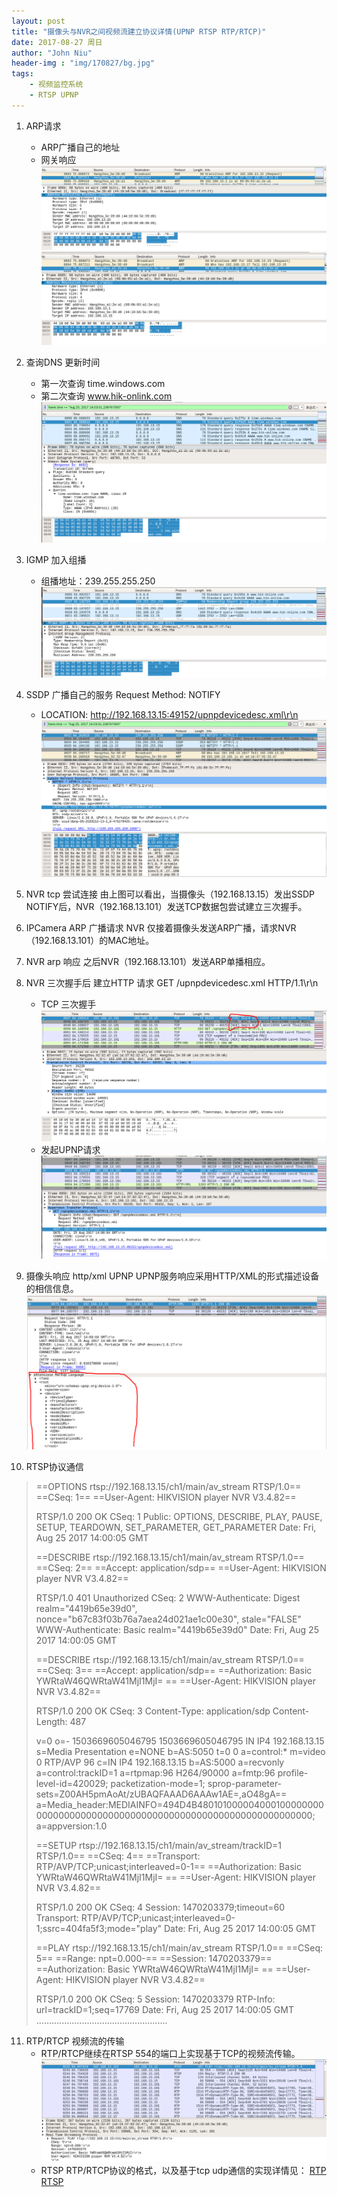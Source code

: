 ```yaml
---
layout: post
title: "摄像头与NVR之间视频流建立协议详情(UPNP RTSP RTP/RTCP)"
date: 2017-08-27 周日
author: "John Niu"
header-img : "img/170827/bg.jpg"
tags:
    - 视频监控系统
    - RTSP UPNP
---
```


1. ARP请求
	- ARP广播自己的地址
	- 网关响应
	![](img/170827/arpbroad.png) 
	![](img/170827/arpbroad02.png) 
	
2. 查询DNS 更新时间
	- 第一次查询 time.windows.com
	- 第二次查询 www.hik-onlink.com
	![](img/170827/DNS.png) 
	
3. IGMP 加入组播
	- 组播地址：239.255.255.250
	![](img/170827/IGMP.png) 
	
4. SSDP 广播自己的服务 Request Method: NOTIFY
	- LOCATION: http://192.168.13.15:49152/upnpdevicedesc.xml\r\n
	![](img/170827/ssdp.png) 

5. NVR tcp 尝试连接
	由上图可以看出，当摄像头（192.168.13.15）发出SSDP NOTIFY后，NVR（192.168.13.101）发送TCP数据包尝试建立三次握手。

6. IPCamera ARP 广播请求 NVR
	仅接着摄像头发送ARP广播，请求NVR（192.168.13.101）的MAC地址。

7. NVR arp 响应
	之后NVR（192.168.13.101）发送ARP单播相应。
	
8. NVR 三次握手后 建立HTTP 请求
	GET /upnpdevicedesc.xml HTTP/1.1\r\n
	- TCP 三次握手
	![](img/170827/tcp.png) 
	- 发起UPNP请求
	![](img/170827/upnp.png) 
	
9. 摄像头响应 http/xml UPNP
	UPNP服务响应采用HTTP/XML的形式描述设备的相信信息。
	![](img/170827/upnp02.png) 

10. RTSP协议通信
	
>==OPTIONS rtsp://192.168.13.15/ch1/main/av_stream RTSP/1.0==
>==CSeq: 1==
>==User-Agent: HIKVISION player NVR V3.4.82==
>
>RTSP/1.0 200 OK
>CSeq: 1
>Public: OPTIONS, DESCRIBE, PLAY, PAUSE, SETUP, TEARDOWN, SET_PARAMETER, GET_PARAMETER
>Date:  Fri, Aug 25 2017 14:00:05 GMT
>
>==DESCRIBE rtsp://192.168.13.15/ch1/main/av_stream RTSP/1.0==
>==CSeq: 2==
>==Accept: application/sdp==
>==User-Agent: HIKVISION player NVR V3.4.82==
>
>RTSP/1.0 401 Unauthorized
>CSeq: 2
>WWW-Authenticate: Digest realm="4419b65e39d0", nonce="b67c83f03b76a7aea24d021ae1c00e30", stale="FALSE"
>WWW-Authenticate: Basic realm="4419b65e39d0"
>Date:  Fri, Aug 25 2017 14:00:05 GMT
>
>==DESCRIBE rtsp://192.168.13.15/ch1/main/av_stream RTSP/1.0==
>==CSeq: 3==
>==Accept: application/sdp==
>==Authorization: Basic YWRtaW46QWRtaW41MjI1MjI= ==
>==User-Agent: HIKVISION player NVR V3.4.82==
>
>RTSP/1.0 200 OK
>CSeq: 3
>Content-Type: application/sdp
>Content-Length: 487
>
>v=0
>o=- 1503669605046795 1503669605046795 IN IP4 192.168.13.15
>s=Media Presentation
>e=NONE
>b=AS:5050
>t=0 0
>a=control:*
>m=video 0 RTP/AVP 96
>c=IN IP4 192.168.13.15
>b=AS:5000
>a=recvonly
>a=control:trackID=1
>a=rtpmap:96 H264/90000
>a=fmtp:96 profile-level-id=420029; packetization-mode=1; sprop-parameter-sets=Z00AH5pmAoAt/zUBAQFAAAD6AAAw1AE=,aO48gA==
>a=Media_header:MEDIAINFO=494D4B48010100000400010000000000000000000000000000000000000000000000000000000000;
>a=appversion:1.0
>
>==SETUP rtsp://192.168.13.15/ch1/main/av_stream/trackID=1 RTSP/1.0==
>==CSeq: 4==
>==Transport: RTP/AVP/TCP;unicast;interleaved=0-1==
>==Authorization: Basic YWRtaW46QWRtaW41MjI1MjI= ==
>==User-Agent: HIKVISION player NVR V3.4.82==
>
>RTSP/1.0 200 OK
>CSeq: 4
>Session:       1470203379;timeout=60
>Transport: RTP/AVP/TCP;unicast;interleaved=0-1;ssrc=404fa5f3;mode="play"
>Date:  Fri, Aug 25 2017 14:00:05 GMT
>
>==PLAY rtsp://192.168.13.15/ch1/main/av_stream RTSP/1.0==
>==CSeq: 5==
>==Range: npt=0.000-==
>==Session:       1470203379==
>==Authorization: Basic YWRtaW46QWRtaW41MjI1MjI= ==
>==User-Agent: HIKVISION player NVR V3.4.82==
>
>RTSP/1.0 200 OK
>CSeq: 5
>Session:       1470203379
>RTP-Info: url=trackID=1;seq=17769
>Date:  Fri, Aug 25 2017 14:00:05 GMT
> ....................................................

11. RTP/RTCP 视频流的传输
	- RTP/RTCP继续在RTSP 554的端口上实现基于TCP的视频流传输。
	![](img/170827/rtp.png) 
	- RTSP RTP/RTCP协议的格式，以及基于tcp udp通信的实现详情见：
	[RTP](https://github.com/EasyDarwin/Course/blob/master/%E6%B5%81%E5%AA%92%E4%BD%93%E4%BC%A0%E8%BE%93%E6%8E%A7%E5%88%B6%E5%8D%8F%E8%AE%AE(RTSP%20RTP%20SDP)%E8%AF%A6%E8%A7%A3/rtp.md) 
	[RTSP](https://github.com/EasyDarwin/Course/blob/master/%E6%B5%81%E5%AA%92%E4%BD%93%E4%BC%A0%E8%BE%93%E6%8E%A7%E5%88%B6%E5%8D%8F%E8%AE%AE(RTSP%20RTP%20SDP)%E8%AF%A6%E8%A7%A3/rtsp.md) 













